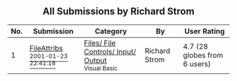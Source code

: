 ﻿<div align="center">

## All Submissions by Richard Strom

</div>

No.  | Submission | Category | By   | User Rating
---- | ---------- | -------- | ---- | -----------
1 | [FileAttribs<br /><sup>2001-01-23 22:41:18</sup>](https://github.com/Planet-Source-Code/richard-strom-fileattribs__1-15019) | [Files/ File Controls/ Input/ Output<br /><sup>Visual Basic</sup>](../ByCategory/files-file-controls-input-output__1-3.md) | Richard Strom | 4.7 (28 globes from 6 users)
